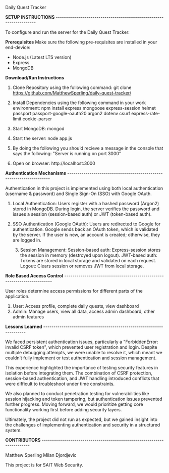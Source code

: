 Daily Quest Tracker 

**SETUP INSTRUCTIONS** --------------------------------------------------------------------

To configure and run the server for the Daily Quest Tracker:

**Prerequisites**
Make sure the following pre-requisites are installed in your end-device:
- Node.js (Latest LTS version)
- Express
- MongoDB

**Download/Run Instructions**
1. Clone Repository using the following command:
   git clone https://github.com/MatthewSperling/daily-quest-tracker/
   
2. Install Dependencies using the following command in your work environment:
   npm install express mongoose express-session helmet passport passport-google-oauth20 argon2 dotenv csurf express-rate-limit cookie-parser
   
3. Start MongoDB:
   mongod

5. Start the server:
   node app.js

6. By doing the following you should recieve a message in the console that says the following:
   "Server is running on port 3000"

7. Open on browser:
   http://localhost:3000

**Authentication Mechanisms** ---------------------------------------------------------------------

Authentication in this project is implemented using both local authentication (username & password) and Single Sign-On (SSO) with Google OAuth.

1. Local Authentication:
   Users register with a hashed password (Argon2) stored in MongoDB.
   During login, the server verifies the password and issues a session (session-based auth) or JWT (token-based auth).

2. SSO Authentication (Google OAuth):
   Users are redirected to Google for authentication.
   Google sends back an OAuth token, which is validated by the server.
   If the user is new, an account is created; otherwise, they are logged in.

   3. Session Management:
      Session-based auth: Express-session stores the session in memory (destroyed upon logout).
      JWT-based auth: Tokens are stored in local storage and validated on each request.
      Logout: Clears session or removes JWT from local storage.

**Role Based Access Control** ------------------------------------------------------------------------

User roles determine access permissions for different parts of the application.

1. User:
   Access profile, complete daily quests, view dashboard
2. Admin:
   Manage users, view all data, access admin dashboard, other admin features

**Lessons Learned** ---------------------------------------------------------------------

We faced persistent authentication issues, particularly a "ForbiddenError: invalid CSRF token", which prevented user registration and login. Despite multiple debugging attempts, we were unable to resolve it, which meant we couldn’t fully implement or test authentication and session management.

This experience highlighted the importance of testing security features in isolation before integrating them. The combination of CSRF protection, session-based authentication, and JWT handling introduced conflicts that were difficult to troubleshoot under time constraints.

We also planned to conduct penetration testing for vulnerabilities like session hijacking and token tampering, but authentication issues prevented further progress. Moving forward, we would prioritize getting core functionality working first before adding security layers.

Ultimately, the project did not run as expected, but we gained insight into the challenges of implementing authentication and security in a structured system.

**CONTRIBUTORS** ------------------------------------------------------------------------

Matthew Sperling
Milan Djordjevic 

This project is for SAIT Web Security. 






   
